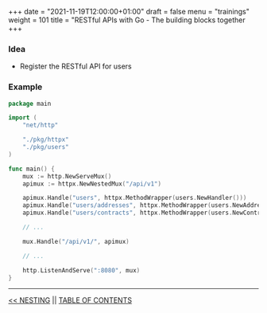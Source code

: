 +++
date = "2021-11-19T12:00:00+01:00"
draft = false
menu = "trainings"
weight = 101
title = "RESTful APIs with Go - The building blocks together
+++

### Idea

* Register the RESTful API for users

### Example

```go
package main

import (
    "net/http"

    "./pkg/httpx"
    "./pkg/users"
)

func main() { 
    mux := http.NewServeMux()
    apimux := httpx.NewNestedMux("/api/v1")

    apimux.Handle("users", httpx.MethodWrapper(users.NewHandler()))
    apimux.Handle("users/addresses", httpx.MethodWrapper(users.NewAddressesHandler()))v
    apimux.Handle("users/contracts", httpx.MethodWrapper(users.NewContractsHandler()))

    // ...

    mux.Handle("/api/v1/", apimux)

    // ...

    http.ListenAndServe(":8080", mux)
}
```

---

[<< NESTING](nesting.md) || [TABLE OF CONTENTS](../index.md)
